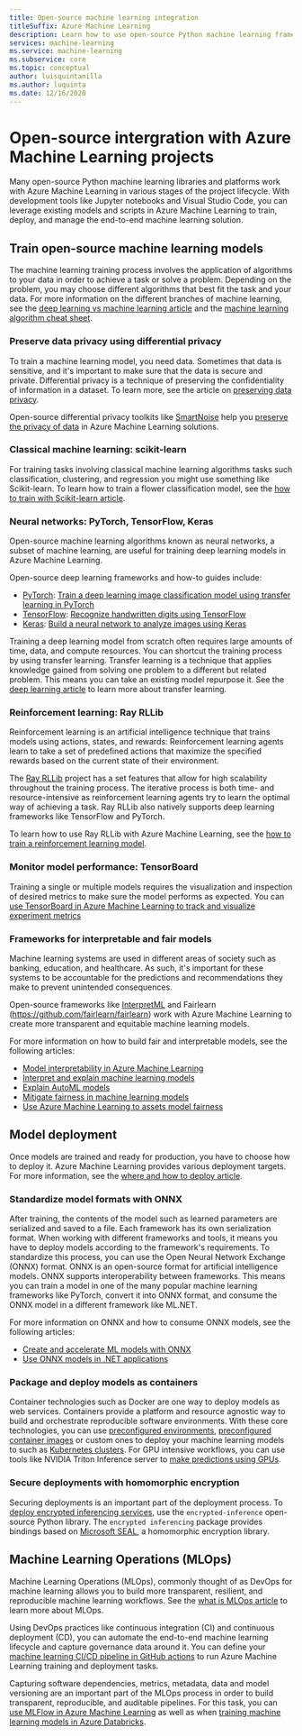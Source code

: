 ```yaml
---
title: Open-source machine learning integration
titleSuffix: Azure Machine Learning
description: Learn how to use open-source Python machine learning frameworks to train, deploy and manage end-to-end machine learning solutions in Azure Machine Learning.
services: machine-learning
ms.service: machine-learning
ms.subservice: core
ms.topic: conceptual
author: luisquintanilla
ms.author: luquinta
ms.date: 12/16/2020
---
```


# Open-source intergration with Azure Machine Learning projects

Many open-source Python machine learning libraries and platforms work with Azure Machine Learning in various stages of the project lifecycle. With development tools like Jupyter notebooks and Visual Studio Code, you can leverage existing models and scripts in Azure Machine Learning to train, deploy, and manage the end-to-end machine learning solution.

## Train open-source machine learning models

The machine learning training process involves the application of algorithms to your data in order to achieve a task or solve a problem. Depending on the problem, you may choose different algorithms that best fit the task and your data. For more information on the different branches of machine learning, see the [deep learning vs machine learning article](./concept-deep-learning-vs-machine-learning.md) and the [machine learning algorithm cheat sheet](algorithm-cheat-sheet.md).

### Preserve data privacy using differential privacy

To train a machine learning model, you need data. Sometimes that data is sensitive, and it's important to make sure that the data is secure and private. Differential privacy is a technique of preserving the confidentiality of information in a dataset. To learn more, see the article on [preserving data privacy](concept-differential-privacy.md). 

Open-source differential privacy toolkits like [SmartNoise](https://github.com/opendifferentialprivacy/smartnoise-core-python) help you [preserve the privacy of data](how-to-differential-privacy.md) in Azure Machine Learning solutions.

### Classical machine learning: scikit-learn

For training tasks involving classical machine learning algorithms tasks such classification, clustering, and regression you might use something like Scikit-learn. To learn how to train a flower classification model, see the [how to train with Scikit-learn article](how-to-train-scikit-learn.md).

### Neural networks: PyTorch, TensorFlow, Keras

Open-source machine learning algorithms known as neural networks, a subset of machine learning, are useful for training deep learning models in Azure Machine Learning.

Open-source deep learning frameworks and how-to guides include:

 *  [PyTorch](https://github.com/pytorch/pytorch): [Train a deep learning image classification model using transfer learning in PyTorch](how-to-train-pytorch.md) 
 *  [TensorFlow](https://github.com/tensorflow/tensorflow): [Recognize handwritten digits using TensorFlow](how-to-train-tensorflow.md)
 *  [Keras](https://github.com/keras-team/keras): [Build a neural network to analyze images using Keras](how-to-train-keras.md)

Training a deep learning model from scratch often requires large amounts of time, data, and compute resources. You can shortcut the training process by using transfer learning. Transfer learning is a technique that applies knowledge gained from solving one problem to a different but related problem. This means you can take an existing model repurpose it. See the [deep learning article](concept-deep-learning-vs-machine-learning.md#transfer-learning) to learn more about transfer learning.

### Reinforcement learning: Ray RLLib

Reinforcement learning is an artificial intelligence technique that trains models using actions, states, and rewards: Reinforcement learning agents learn to take a set of predefined actions that maximize the specified rewards based on the current state of their environment. 

The [Ray RLLib](https://github.com/ray-project/ray) project has a set features that allow for high scalability throughout the training process. The iterative process is both time- and resource-intensive as reinforcement learning agents try to learn the optimal way of achieving a task.  Ray RLLib also natively supports deep learning frameworks like TensorFlow and PyTorch.  

To learn how to use Ray RLLib with Azure Machine Learning, see the [how to train a reinforcement learning model](how-to-use-reinforcement-learning.md).

### Monitor model performance: TensorBoard

Training a single or multiple models requires the visualization and inspection of desired metrics to make sure the model performs as expected. You can [use TensorBoard in Azure Machine Learning to track and visualize experiment metrics](./how-to-monitor-tensorboard.md)

### Frameworks for interpretable and fair models

Machine learning systems are used in different areas of society such as banking, education, and healthcare. As such, it's important for these systems to be accountable for the predictions and recommendations they make to prevent unintended consequences.

Open-source frameworks like [InterpretML](https://github.com/interpretml/interpret/) and Fairlearn (https://github.com/fairlearn/fairlearn) work with Azure Machine Learning to create more transparent and equitable machine learning models.

For more information on how to build fair and interpretable models, see the following articles:

- [Model interpretability in Azure Machine Learning](how-to-machine-learning-interpretability.md)
- [Interpret and explain machine learning models](how-to-machine-learning-interpretability-aml.md)
- [Explain AutoML models](how-to-machine-learning-interpretability-automl.md)
- [Mitigate fairness in machine learning models](concept-fairness-ml.md)
- [Use Azure Machine Learning to assets model fairness](how-to-machine-learning-fairness-aml.md)

## Model deployment

Once models are trained and ready for production, you have to choose how to deploy it. Azure Machine Learning provides various deployment targets. For more information, see the [where and how to deploy article](./how-to-deploy-and-where.md).

### Standardize model formats with ONNX

After training, the contents of the model such as learned parameters are serialized and saved to a file. Each framework has its own serialization format. When working with different frameworks and tools, it means you have to deploy models according to the framework's requirements. To standardize this process, you can use the Open Neural Network Exchange (ONNX) format. ONNX is an open-source format for artificial intelligence models. ONNX supports interoperability between frameworks. This means you can train a model in one of the many popular machine learning frameworks like PyTorch, convert it into ONNX format, and consume the ONNX model in a different framework like ML.NET.

For more information on ONNX and how to consume ONNX models, see the following articles:

- [Create and accelerate ML models with ONNX](concept-onnx.md)
- [Use ONNX models in .NET applications](how-to-use-automl-onnx-model-dotnet.md)

### Package and deploy models as containers

Container technologies such as Docker are one way to deploy models as web services. Containers provide a platform and resource agnostic way to build and orchestrate reproducible software environments. With these core technologies, you can use [preconfigured environments](./how-to-use-environments.md), [preconfigured container images](./how-to-deploy-custom-docker-image.md) or custom ones to deploy your machine learning models to such as [Kubernetes clusters](./how-to-deploy-azure-kubernetes-service.md?tabs=python). For GPU intensive workflows, you can use tools like NVIDIA Triton Inference server to [make predictions using GPUs](how-to-deploy-with-triton.md?tabs=python).

### Secure deployments with homomorphic encryption

Securing deployments is an important part of the deployment process. To [deploy encrypted inferencing services](how-to-homomorphic-encryption-seal.md), use the `encrypted-inference` open-source Python library. The `encrypted inferencing` package provides bindings based on [Microsoft SEAL](https://github.com/Microsoft/SEAL), a homomorphic encryption library.

## Machine Learning Operations (MLOps)

Machine Learning Operations (MLOps), commonly thought of as DevOps for machine learning allows you to build more transparent, resilient, and reproducible machine learning workflows. See the [what is MLOps article](./concept-model-management-and-deployment.md) to learn more about MLOps. 

Using DevOps practices like continuous integration (CI) and continuous deployment (CD), you can automate the end-to-end machine learning lifecycle and capture governance data around it. You can define your [machine learning CI/CD pipeline in GitHub actions](./how-to-github-actions-machine-learning.md) to run Azure Machine Learning training and deployment tasks. 

Capturing software dependencies, metrics, metadata, data and model versioning are an important part of the MLOps process in order to build transparent, reproducible, and auditable pipelines. For this task, you can [use MLFlow in Azure Machine Learning](how-to-use-mlflow.md) as well as when [training machine learning models in Azure Databricks](./how-to-use-mlflow-azure-databricks.md).
